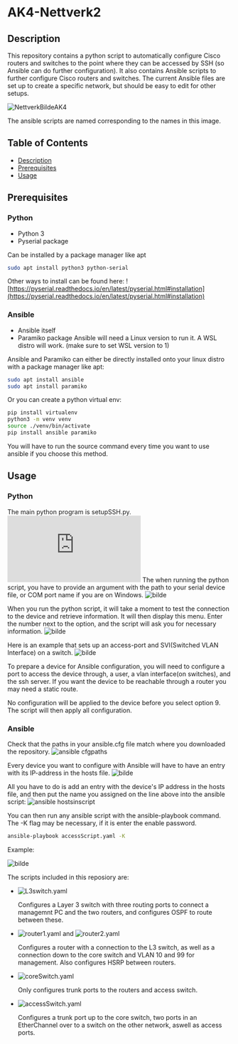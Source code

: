 # AK4-Nettverk2

## Description
This repository contains a python script to automatically configure Cisco routers and switches to the point where they can be accessed by SSH (so Ansible can do further configuration).
It also contains Ansible scripts to further configure Cisco routers and switches. The current Ansible files are set up to create a specific network, but should be easy to edit for other setups.

![NettverkBildeAK4](https://github.com/user-attachments/assets/0be62baa-86c6-4df0-b500-a0e93055036c)

The ansible scripts are named corresponding to the names in this image.

## Table of Contents
- [Description](#description)
- [Prerequisites](#prerequisites)
- [Usage](#usage)

## Prerequisites
### Python
- Python 3
- Pyserial package

Can be installed by a package manager like apt
```bash
sudo apt install python3 python-serial
```
Other ways to install can be found here: ![https://pyserial.readthedocs.io/en/latest/pyserial.html#installation](https://pyserial.readthedocs.io/en/latest/pyserial.html#installation)

### Ansible
- Ansible itself
- Paramiko package
Ansible will need a Linux version to run it. A WSL distro will work. (make sure to set WSL version to 1)

Ansible and Paramiko can either be directly installed onto your linux distro with a package manager like apt:
```bash
sudo apt install ansible
sudo apt install paramiko
```

Or you can create a python virtual env:
```bash
pip install virtualenv
python3 -m venv venv
source ./venv/bin/activate
pip install ansible paramiko
```
You will have to run the source command every time you want to use ansible if you choose this method.

## Usage

### Python
The main python program is setupSSH.py. ![setupSSH.py](https://github.com/Dan-Amu/AK4-Nettverk2/blob/main/python/setupSSH.py)
The when running the python script, you have to provide an argument with the path to your serial device file, or COM port name if you are on Windows.
![bilde](https://github.com/user-attachments/assets/cb8da34f-e488-4034-ba4b-d73ae0e20fa6)

When you run the python script, it will take a moment to test the connection to the device and retrieve information.
It will then display this menu. Enter the number next to the option, and the script will ask you for necessary information.
![bilde](https://github.com/user-attachments/assets/b12f1b72-b2ab-4669-a852-fdf9b3a4683e)


Here is an example that sets up an access-port and SVI(Switched VLAN Interface) on a switch.
![bilde](https://github.com/user-attachments/assets/55457f5f-7d6f-4341-941f-c38d6e306aab)

To prepare a device for Ansible configuration, you will need to configure a port to access the device through, a user, a vlan interface(on switches), and the ssh server.
If you want the device to be reachable through a router you may need a static route.

No configuration will be applied to the device before you select option 9.
The script will then apply all configuration.

### Ansible

Check that the paths in your ansible.cfg file match where you downloaded the repository.
![ansible cfgpaths](https://github.com/user-attachments/assets/c4bfe476-106b-4a72-95fb-343936fcab02)


Every device you want to configure with Ansible will have to have an entry with its IP-address in the hosts file.
![bilde](https://github.com/user-attachments/assets/bcc448e4-2801-4c7b-ae90-694f5b7350f1)

All you have to do is add an entry with the device's IP address in the hosts file, and then put the name you assigned on the line above into the ansible script:
![ansible hostsinscript](https://github.com/user-attachments/assets/88e6f8f0-d9dc-4f4c-b537-b1f3e77b8423)

You can then run any ansible script with the ansible-playbook command. 
The -K flag may be necessary, if it is enter the enable password.
```bash
ansible-playbook accessScript.yaml -K
```
Example:

![bilde](https://github.com/user-attachments/assets/49f80bd7-3056-4881-b1d5-a0c0015877a1)


The scripts included in this reposiory are:
- ![L3switch.yaml](https://github.com/Dan-Amu/AK4-Nettverk2/blob/main/ansible/L3switch.yaml)

  Configures a Layer 3 switch with three routing ports to connect a managemnt PC and the two routers, and configures OSPF to route between these.
  
- ![router1.yaml](https://github.com/Dan-Amu/AK4-Nettverk2/blob/main/ansible/router1.yaml) and ![router2.yaml](https://github.com/Dan-Amu/AK4-Nettverk2/blob/main/ansible/router2.yaml)

  Configures a router with a connection to the L3 switch, as well as a connection down to the core switch and VLAN 10 and 99 for management. Also configures HSRP between routers.
  
- ![coreSwitch.yaml](https://github.com/Dan-Amu/AK4-Nettverk2/blob/main/ansible/coreSwitch.yaml)

  Only configures trunk ports to the routers and access switch.

- ![accessSwitch.yaml](https://github.com/Dan-Amu/AK4-Nettverk2/blob/main/ansible/accessSwitch.yaml)

  Configures a trunk port up to the core switch, two ports in an EtherChannel over to a switch on the other network, aswell as access ports.
